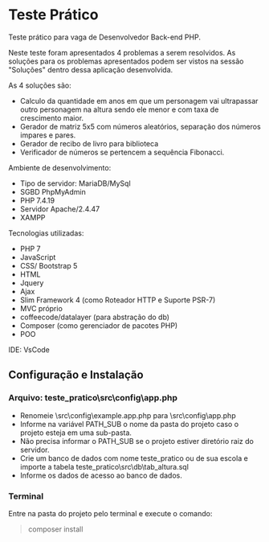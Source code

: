 # Teste Prático
Teste prático para vaga de Desenvolvedor Back-end PHP. 

Neste teste foram apresentados 4 problemas a serem resolvidos. As soluções para os problemas apresentados podem ser vistos na sessão "Soluções" dentro dessa aplicação desenvolvida.

As 4 soluções são:
- Calculo da quantidade em anos em que um personagem vai ultrapassar outro personagem na altura sendo ele menor e com taxa de crescimento maior.
- Gerador de matriz 5x5 com números aleatórios, separação dos números impares e pares. 
- Gerador de recibo de livro para biblioteca
- Verificador de números se pertencem a sequência Fibonacci.

Ambiente de desenvolvimento:
- Tipo de servidor: MariaDB/MySql
- SGBD PhpMyAdmin
- PHP 7.4.19
- Servidor Apache/2.4.47
- XAMPP

Tecnologias utilizadas:
- PHP 7
- JavaScript
- CSS/ Bootstrap 5
- HTML
- Jquery
- Ajax
- Slim Framework 4 (como Roteador HTTP e Suporte PSR-7)
- MVC próprio
- coffeecode/datalayer (para abstração do db)
- Composer (como gerenciador de pacotes PHP)
- POO

IDE: VsCode

## Configuração e Instalação

### Arquivo: teste_pratico\src\config\app.php

- Renomeie \src\config\example.app.php para \src\config\app.php
- Informe na variável PATH_SUB o nome da pasta do projeto caso o projeto esteja em uma sub-pasta.
- Não precisa informar o PATH_SUB se o projeto estiver diretório raiz do servidor.
- Crie um banco de dados com nome teste_pratico ou de sua escola e importe a tabela teste_pratico\src\db\tab_altura.sql
- Informe os dados de acesso ao banco de dados.

### Terminal

Entre na pasta do projeto pelo terminal e execute o comando:

> composer install


